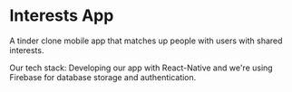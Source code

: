 # Interests App

A tinder clone mobile app that matches up people with users with shared interests.

Our tech stack: Developing our app with React-Native and we're using Firebase for database storage and authentication.



